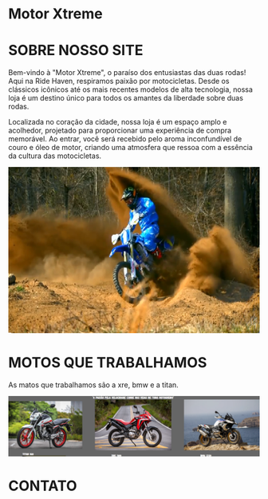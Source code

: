 # Motor Xtreme

# SOBRE NOSSO SITE 

Bem-vindo à "Motor Xtreme", o paraíso dos entusiastas das duas rodas! Aqui na Ride Haven, respiramos paixão por motocicletas. Desde os clássicos icônicos até os mais recentes modelos de alta tecnologia, nossa loja é um destino único para todos os amantes da liberdade sobre duas rodas.

Localizada no coração da cidade, nossa loja é um espaço amplo e acolhedor, projetado para proporcionar uma experiência de compra memorável. Ao entrar, você será recebido pelo aroma inconfundível de couro e óleo de motor, criando uma atmosfera que ressoa com a essência da cultura das motocicletas.

![](https://github.com/LuisRoch4/Motor-Xtreme/blob/master/minialtura/img-moto-site.png)

# MOTOS QUE TRABALHAMOS

As matos que trabalhamos são a xre, bmw e a titan.

![](https://github.com/LuisRoch4/Motor-Xtreme/blob/master/minialtura/modelos-de-motos.png)

# CONTATO

![]()